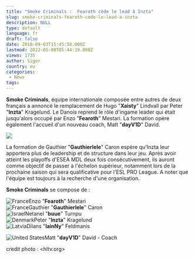 ```yaml
---
title: "Smoke Criminals :  Fearoth cède le lead à Inzta"
slug: smoke-criminals-fearoth-cede-le-lead-a-inzta
description: NULL
type: default
language: fr
draft: false
date: 2018-09-03T15:45:58.000Z
lastmod: 2022-05-08T05:44:19.000Z
views: 1735
author: Siger
country: eu
categories:
 - News
tags:
---
```

**Smoke Criminals**, équipe internationale composée entre autres de deux français a annoncé le remplacement de Hugo "**Xaisty**" Lindvall par Peter "**Inzta**" Kragelund. Le Danois reprend le rôle d'ingame leader qui était jusqu'alors occupé par Enzo "**Fearoth**" Mestari. La formation opère également l'accueil d'un nouveau coach, Matt "**dayV1D**" David.

![](https://flickshot-ue.s3.eu-west-2.amazonaws.com/flickshot/article/5b8d4e972c732/images/UdQv6INdmlQMbS4iUJge3r52EZddTYzADJaRwHQS.jpeg)

La formation de Gauthier "**Gauthierlele**" Caron espère qu'Inzta leur apportera plus de leadership et de structure dans leur jeu. Après avoir atteint les playoffs d'ESEA MDL deux fois consécutivement, ils auront comme objectif de passer à l'échelon supérieur, notamment lors de la prochaine saison qui sera qualificative pour l'ESL PRO League. A noter que l'équipe est toujours à la recherche d'une organisation.

**Smoke Criminals** se compose de :

![France](/images/countries/fr.svg)⁠⁠⁠Enzo "**Fearoth**" Mestari  
![France](/images/countries/fr.svg)⁠Gauthier "**Gauthierlele**" Caron  
![Israel](/images/countries/il.svg)⁠Netanel "**buue**" Turnpu  
![Denmark](/images/countries/dk.svg)⁠Peter "**Inzta**" Kragelund  
![Latvia](/images/countries/lv.svg)⁠Dilans "**lainNy**" Feldmanis  
  
![United States](/images/countries/us.svg)⁠Matt "**dayV1D**" David - Coach

credit photo : <hltv.org>
